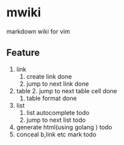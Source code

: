 
# mwiki
markdown wiki for vim 

## Feature
1. link
    1. create link                              done 
    2. jump to next link                        done
2. table
    2. jump to next table cell                  done
    1. table format                             done 
3. list
    1. list autocomplete                        todo
    2. jump to next list                        todo
4. generate html(using golang )                 todo
5. conceal  b,link etc mark                     todo
